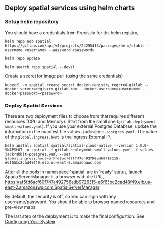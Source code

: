 ## Deploy spatial services using helm charts

### Setup helm repository

You should have a credentials from Precisely for the helm registry,
```
helm repo add spatial https://gitlab.com/api/v4/projects/24255413/packages/helm/stable --username <username> --password <password>
```
```
helm repo update
```
```
helm search repo spatial --devel
```

Create a secret for image pull (using the same credentials)
```
kubectl -n spatial create secret docker-registry regcred-gitlab --docker-server=registry.gitlab.com --docker-username=<username> --docker-password=<password>
```


### Deploy Spatial Services

There are two deployment files to choose from that requires different resources (CPU and Memory). Start from the small one (`gitlab-deployment-small-values.yaml`). If you use your external Postgres Database, update the information in the manifest file `values-jackrabbit-postgres.yaml`. The value of the `global.ingress.host` is the Ingress External IP.
```
helm install spatial spatial/spatial-cloud-native --version 1.0.0-SNAPSHOT -n spatial -f gitlab-deployment-small-values.yaml -f values-jackrabbit-postgres.yaml --set global.ingress.host=af5fd6acf60f747e492756edb9726215-e6f65bc2cad48f49.elb.us-east-2.amazonaws.com
```

After all the pods in namespace 'spatial' are in 'ready' status, launch SpatialServerManager in a browser with the URL,
https://af5fd6acf60f747e492756edb9726215-e6f65bc2cad48f49.elb.us-east-2.amazonaws.com/SpatialServerManager
    

By default, the security is off, so you can login with any username/password. You should be able to browser named resources and pre-view maps.

The last step of the deployment is to make the final configuation. See [Configuring Your System](https://docs.precisely.com/docs/sftw/spectrum/22.1/en/webhelp/Spatial/Spatial/source/Administration/load_balancing/configurespectrum_introduction.html)
